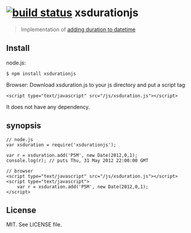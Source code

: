 [![build status](https://secure.travis-ci.org/revington/xsdurationjs.png)](http://travis-ci.org/revington/xsdurationjs)
xsdurationjs
============

> Implementation of [adding duration to datetime](http://www.w3.org/TR/xmlschema-2/#adding-durations-to-dateTimes)

Install
-------

node.js:

	$ npm install xsdurationjs

Browser:
Download xsduration.js to your js directory and put a script tag

	<script type="text/javascript" src="/js/xsduration.js"></script>

It does not have any dependency.

synopsis
--------

	// node.js
	var xsduration = require('xsdurationjs');
	
	var r =	xsduration.add('P5M', new Date(2012,0,1);
	console.log(r); // puts Thu, 31 May 2012 22:00:00 GMT

	// browser
	<script type="text/javascript" src="/js/xsduration.js"></script>
	<script type="text/javascript">
		var r =	xsduration.add('P5M', new Date(2012,0,1);
	</script>

License
-------
MIT. See LICENSE file.


